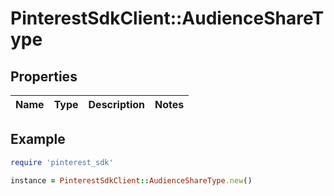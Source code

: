 # PinterestSdkClient::AudienceShareType

## Properties

| Name | Type | Description | Notes |
| ---- | ---- | ----------- | ----- |

## Example

```ruby
require 'pinterest_sdk'

instance = PinterestSdkClient::AudienceShareType.new()
```

